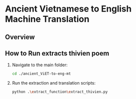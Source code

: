 # Ancient Vietnamese to English Machine Translation
## Overview

## How to Run extracts thivien poem
1. Navigate to the main folder:
    ```sh
    cd ./ancient_ViET-to-eng-mt
    ```
2. Run the extraction and translation scripts:

    ```sh
    python .\extract_function\extract_thivien.py
    ```
    

